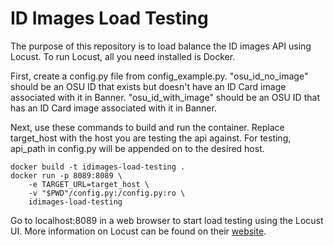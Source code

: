 # ID Images Load Testing

The purpose of this repository is to load balance the ID images API using Locust. To run Locust, all you need installed is Docker.

First, create a config.py file from config_example.py. "osu_id_no_image" should be an OSU ID that exists but doesn't have an ID Card image associated with it in Banner. "osu_id_with_image" should be an OSU ID that has an ID Card image associated with it in Banner.

Next, use these commands to build and run the container. Replace target_host with the host you are testing the api against. For testing, api_path in config.py will be appended on to the desired host.

    docker build -t idimages-load-testing .
    docker run -p 8089:8089 \
        -e TARGET_URL=target_host \
        -v "$PWD"/config.py:/config.py:ro \
        idimages-load-testing

Go to localhost:8089 in a web browser to start load testing using the Locust UI. More information on Locust can be found on their [website](http://locust.io).